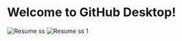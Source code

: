 # Welcome to GitHub Desktop!

![Resume ss](https://github.com/Suraj-Shinde-25/AIT-Resume/assets/97539841/e4964712-c198-4d51-86d2-57c8fdff52bb)
![Resume ss 1 ](https://github.com/Suraj-Shinde-25/AIT-Resume/assets/97539841/1da82246-1966-4fdc-934f-99c1c9b21a05)
